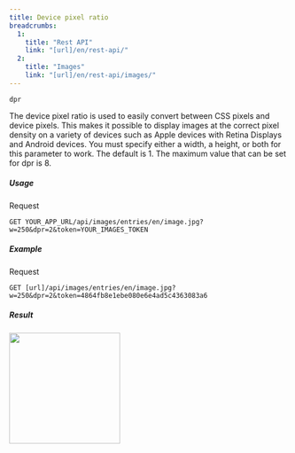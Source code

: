 ```yaml
---
title: Device pixel ratio
breadcrumbs:
  1:
    title: "Rest API"
    link: "[url]/en/rest-api/"
  2:
    title: "Images"
    link: "[url]/en/rest-api/images/"
---
```


`dpr`

The device pixel ratio is used to easily convert between CSS pixels and device pixels. This makes it possible to display images at the correct pixel density on a variety of devices such as Apple devices with Retina Displays and Android devices. You must specify either a width, a height, or both for this parameter to work. The default is 1. The maximum value that can be set for dpr is 8.

##### Usage

<div class="file-header">Request</div>

```http
GET YOUR_APP_URL/api/images/entries/en/image.jpg?w=250&dpr=2&token=YOUR_IMAGES_TOKEN
```

##### Example

<div class="file-header">Request</div>

```http
GET [url]/api/images/entries/en/image.jpg?w=250&dpr=2&token=4864fb8e1ebe080e6e4ad5c4363083a6
```

##### Result

<img width="200" class="inline" src="[url]/api/images/entries/en/image.jpg?w=250&dpr=2&token=4864fb8e1ebe080e6e4ad5c4363083a6">
